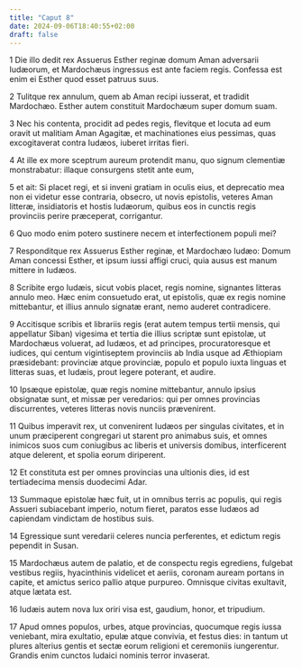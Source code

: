```yaml
---
title: "Caput 8"
date: 2024-09-06T18:40:55+02:00
draft: false
---
```




1 Die illo dedit rex Assuerus Esther reginæ domum Aman adversarii Iudæorum, et Mardochæus ingressus est ante faciem regis. Confessa est enim ei Esther quod esset patruus suus.

2 Tulitque rex annulum, quem ab Aman recipi iusserat, et tradidit Mardochæo. Esther autem constituit Mardochæum super domum suam.

3 Nec his contenta, procidit ad pedes regis, flevitque et locuta ad eum oravit ut malitiam Aman Agagitæ, et machinationes eius pessimas, quas excogitaverat contra Iudæos, iuberet irritas fieri.

4 At ille ex more sceptrum aureum protendit manu, quo signum clementiæ monstrabatur: illaque consurgens stetit ante eum,

5 et ait: Si placet regi, et si inveni gratiam in oculis eius, et deprecatio mea non ei videtur esse contraria, obsecro, ut novis epistolis, veteres Aman litteræ, insidiatoris et hostis Iudæorum, quibus eos in cunctis regis provinciis perire præceperat, corrigantur.

6 Quo modo enim potero sustinere necem et interfectionem populi mei?

7 Responditque rex Assuerus Esther reginæ, et Mardochæo Iudæo: Domum Aman concessi Esther, et ipsum iussi affigi cruci, quia ausus est manum mittere in Iudæos.

8 Scribite ergo Iudæis, sicut vobis placet, regis nomine, signantes litteras annulo meo. Hæc enim consuetudo erat, ut epistolis, quæ ex regis nomine mittebantur, et illius annulo signatæ erant, nemo auderet contradicere.

9 Accitisque scribis et librariis regis (erat autem tempus tertii mensis, qui appellatur Siban) vigesima et tertia die illius scriptæ sunt epistolæ, ut Mardochæus voluerat, ad Iudæos, et ad principes, procuratoresque et iudices, qui centum vigintiseptem provinciis ab India usque ad Æthiopiam præsidebant: provinciæ atque provinciæ, populo et populo iuxta linguas et litteras suas, et Iudæis, prout legere poterant, et audire.

10 Ipsæque epistolæ, quæ regis nomine mittebantur, annulo ipsius obsignatæ sunt, et missæ per veredarios: qui per omnes provincias discurrentes, veteres litteras novis nunciis prævenirent.

11 Quibus imperavit rex, ut convenirent Iudæos per singulas civitates, et in unum præciperent congregari ut starent pro animabus suis, et omnes inimicos suos cum coniugibus ac liberis et universis domibus, interficerent atque delerent, et spolia eorum diriperent.

12 Et constituta est per omnes provincias una ultionis dies, id est tertiadecima mensis duodecimi Adar.

13 Summaque epistolæ hæc fuit, ut in omnibus terris ac populis, qui regis Assueri subiacebant imperio, notum fieret, paratos esse Iudæos ad capiendam vindictam de hostibus suis.

14 Egressique sunt veredarii celeres nuncia perferentes, et edictum regis pependit in Susan.

15 Mardochæus autem de palatio, et de conspectu regis egrediens, fulgebat vestibus regiis, hyacinthinis videlicet et aeriis, coronam auream portans in capite, et amictus serico pallio atque purpureo. Omnisque civitas exultavit, atque lætata est.

16 Iudæis autem nova lux oriri visa est, gaudium, honor, et tripudium.

17 Apud omnes populos, urbes, atque provincias, quocumque regis iussa veniebant, mira exultatio, epulæ atque convivia, et festus dies: in tantum ut plures alterius gentis et sectæ eorum religioni et ceremoniis iungerentur. Grandis enim cunctos Iudaici nominis terror invaserat.

